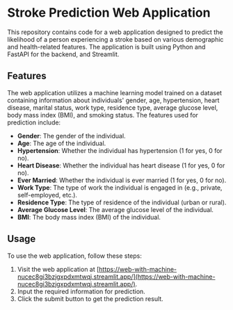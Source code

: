 # Stroke Prediction Web Application
This repository contains code for a web application designed to predict the likelihood of a person experiencing a stroke based on various demographic and health-related features. The application is built using Python and FastAPI for the backend, and Streamlit.

## Features
The web application utilizes a machine learning model trained on a dataset containing information about individuals' gender, age, hypertension, heart disease, marital status, work type, residence type, average glucose level, body mass index (BMI), and smoking status. The features used for prediction include:

- **Gender**: The gender of the individual.
- **Age**: The age of the individual.
- **Hypertension**: Whether the individual has hypertension (1 for yes, 0 for no).
- **Heart Disease**: Whether the individual has heart disease (1 for yes, 0 for no).
- **Ever Married**: Whether the individual is ever married (1 for yes, 0 for no).
- **Work Type**: The type of work the individual is engaged in (e.g., private, self-employed, etc.).
- **Residence Type**: The type of residence of the individual (urban or rural).
- **Average Glucose Level**: The average glucose level of the individual.
- **BMI**: The body mass index (BMI) of the individual.

## Usage

To use the web application, follow these steps:

1. Visit the web application at [https://web-with-machine-nucec8gi3bzjgxpdxmtwqj.streamlit.app/](https://web-with-machine-nucec8gi3bzjgxpdxmtwqj.streamlit.app/).
2. Input the required information for prediction.
3. Click the submit button to get the prediction result.
